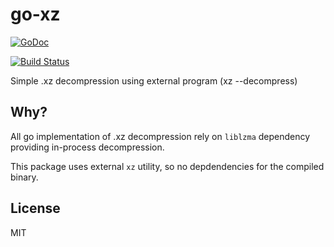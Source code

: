 # go-xz

[![GoDoc](https://godoc.org/github.com/smira/go-xz?status.svg)](https://godoc.org/github.com/smira/go-xz)

[![Build Status](https://travis-ci.org/smira/go-xz.svg?branch=master)](https://travis-ci.org/smira/go-xz)

Simple .xz decompression using external program (xz --decompress)

## Why?

All go implementation of .xz decompression rely on `liblzma` dependency providing
in-process decompression.

This package uses external `xz` utility, so no depdendencies for the compiled binary.

## License

MIT